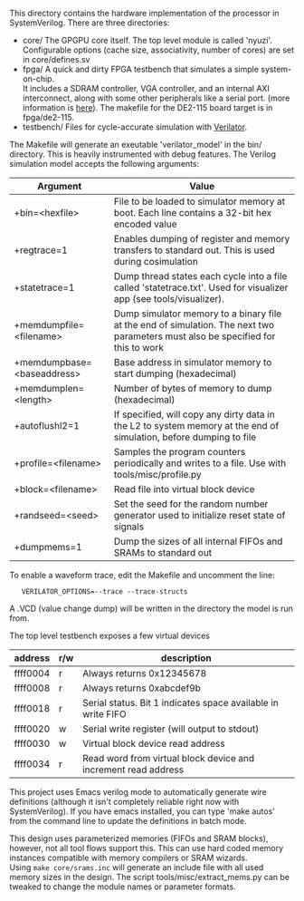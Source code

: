 This directory contains the hardware implementation of the processor in 
SystemVerilog. There are three directories:
- core/ The GPGPU core itself. The top level module is called 'nyuzi'. 
Configurable options (cache size, associativity, number of cores) are set in 
core/defines.sv
- fpga/ A quick and dirty FPGA testbench that simulates a simple system-on-chip.  
It  includes a SDRAM controller, VGA controller, and an internal AXI interconnect, 
along with some other peripherals like a serial port. 
(more information is [here](https://github.com/jbush001/NyuziProcessor/wiki/FPGA-Implementation-Notes)).
The makefile for the DE2-115 board target is in fpga/de2-115.
- testbench/ Files for cycle-accurate simulation with [Verilator](http://www.veripool.org/wiki/verilator). 

The Makefile will generate an exeutable 'verilator_model' in the bin/ directory. This is heavily 
instrumented with debug features. The Verilog simulation model accepts the following arguments:

   |Argument|Value|
   |--------|-----|
   | +bin=&lt;hexfile&gt; | File to be loaded to simulator memory at boot. Each line contains a 32-bit hex encoded value |
   | +regtrace=1 | Enables dumping of register and memory transfers to standard out.  This is used during cosimulation |
   | +statetrace=1 | Dump thread states each cycle into a file called 'statetrace.txt'.  Used for visualizer app (see tools/visualizer). |
   | +memdumpfile=&lt;filename&gt; | Dump simulator memory to a binary file at the end of simulation. The next two parameters must also be specified for this to work |
   | +memdumpbase=&lt;baseaddress&gt;| Base address in simulator memory to start dumping (hexadecimal) |
   | +memdumplen=&lt;length&gt; | Number of bytes of memory to dump (hexadecimal) |
   | +autoflushl2=1 | If specified, will copy any dirty data in the L2 to system memory at the end of simulation, before dumping to file |
   | +profile=&lt;filename&gt; | Samples the program counters periodically and writes to a file.  Use with tools/misc/profile.py |
   | +block=&lt;filename&gt; | Read file into virtual block device
   | +randseed=&lt;seed&gt; | Set the seed for the random number generator used to initialize reset state of signals
   | +dumpmems=1 | Dump the sizes of all internal FIFOs and SRAMs to standard out | 

   To enable a waveform trace, edit the Makefile and uncomment the line:

       VERILATOR_OPTIONS=--trace --trace-structs

   A .VCD (value change dump) will be written in the directory the model is run from.
   
   The top level testbench exposes a few virtual devices

   | address | r/w | description
   |----|----|----
   | ffff0004 | r | Always returns 0x12345678
   | ffff0008 | r | Always returns 0xabcdef9b
   | ffff0018 | r | Serial status. Bit 1 indicates space available in write FIFO
   | ffff0020 | w | Serial write register (will output to stdout)
   | ffff0030 | w | Virtual block device read address
   | ffff0034 | r | Read word from virtual block device and increment read address


This project uses Emacs verilog mode to automatically generate wire definitions (although it isn't
completely  reliable right now with SystemVerilog).  If you have emacs installed, you can type 
'make autos' from the command line to update the definitions in batch mode.

This design uses parameterized memories (FIFOs and SRAM blocks), however, not all tool flows support
this. This can use hard coded memory instances compatible with memory compilers or SRAM wizards.  
Using `make core/srams.inc` will generate an include file with all used memory sizes in the design.
The script tools/misc/extract_mems.py can be tweaked to change the module names or parameter formats.

